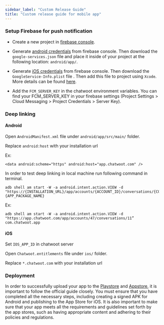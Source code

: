 ```yaml
---
sidebar_label: "Custom Release Guide"
title: "Custom release guide for mobile app"
---
```


### Setup Firebase for push notification

- Create a new project in [firebase console](https://console.firebase.google.com/).
- Generate [android credentials](https://rnfirebase.io/#generating-android-credentials) from firebase console. Then download the `google-services.json` file and place it inside of your project at the following location: `android/app/`.
- Generate [iOS credentials](https://rnfirebase.io/#generating-ios-credentials) from firebase console. Then download the `GoogleService-Info.plist` file . Then add this file to project using `Xcode`. More details can be found [here](https://rnfirebase.io/#3-ios-setup).

- Add the `FCM_SERVER_KEY` in the chatwoot environment variables. You can find your FCM_SERVER_KEY in your firebase settings (Project Settings > Cloud Messaging > Project Credentials > Server Key).

### Deep linking

#### Android

Open `AndroidManifest.xml` file under `android/app/src/main/` folder.

Replace `android:host` with your installation url

Ex:

```
<data android:scheme="https" android:host="app.chatwoot.com" />
```

In order to test deep linking in local machine run following command in terminal.

```
adb shell am start -W -a android.intent.action.VIEW -d "https://{INSTALLATION_URL}/app/accounts/{ACCOUNT_ID}/conversations/{CONVERSATION_URL} {APP_PACKAGE_NAME}
```

Ex:

```
adb shell am start -W -a android.intent.action.VIEW -d "https://app.chatwoot.com/app/accounts/47/conversations/11” com.chatwoot.app

```

#### iOS

Set `IOS_APP_ID` in chatwoot server

Open `Chatwoot.entitlements` file under `ios/` folder.

Replace `*.chatwoot.com` with your installation url

### Deployment

In order to successfully upload your app to the [Playstore](https://reactnative.dev/docs/signed-apk-android) and [Appstore](https://reactnative.dev/docs/publishing-to-app-store), it is important to follow the official guide closely. You must ensure that you have completed all the necessary steps, including creating a signed APK for Android and publishing to the App Store for iOS. It is also important to make sure that your app meets all the requirements and guidelines set forth by the app stores, such as having appropriate content and adhering to their policies and regulations.
